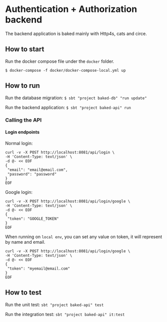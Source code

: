 # Authentication + Authorization backend

The backend application is baked mainly with Http4s, cats and circe.

## How to start

Run the docker compose file under the `docker` folder.

`$ docker-compose -f docker/docker-compose-local.yml up`

## How to run

Run the database migration: `$ sbt "project baked-db" "run update"`

Run the backend application: `$ sbt "project baked-api" run`

### Calling the API

#### Login endpoints

Normal login:

```
curl -v -X POST http://localhost:8081/api/login \
-H 'Content-Type: text/json' \
-d @- << EOF
{
 "email": "email@email.com",
 "password": "password"
}
EOF
```

Google login:

```
curl -v -X POST http://localhost:8081/api/login/google \
-H 'Content-Type: text/json' \
-d @- << EOF
{
 "token": "GOOGLE_TOKEN"
}
EOF
```

When running on `local env`, you can set any value on token, it will represent by name and email.

```
curl -v -X POST http://localhost:8081/api/login/google \
-H 'Content-Type: text/json' \
-d @- << EOF
{
 "token": "myemail@email.com"
}
EOF
```

## How to test

Run the unit test: `sbt "project baked-api" test`

Run the integration test: `sbt "project baked-api" it:test`